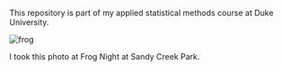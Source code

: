This repository is part of my applied statistical methods course at Duke University.

![frog](https://github.com/user-attachments/assets/9764d6fa-5da1-41d4-a11a-63f4ff197055)

I took this photo at Frog Night at Sandy Creek Park. 

